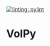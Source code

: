 [![linting: pylint](https://img.shields.io/badge/linting-pylint-yellowgreen)](https://github.com/PyCQA/pylint)

# VolPy